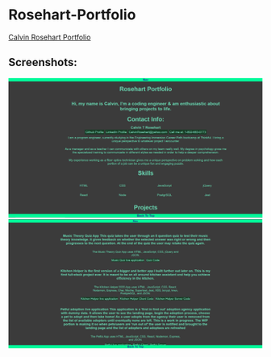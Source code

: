 # Rosehart-Portfolio
<a href="https://c-rosehart.github.io/" target="_blank">Calvin Rosehart Portfolio</a>

## Screenshots:

![Top of Portfolio](/images/portfolioscreenshotmain.png)
![Portfolio Projects](/images/portfolioscreenshotprojects.png)
